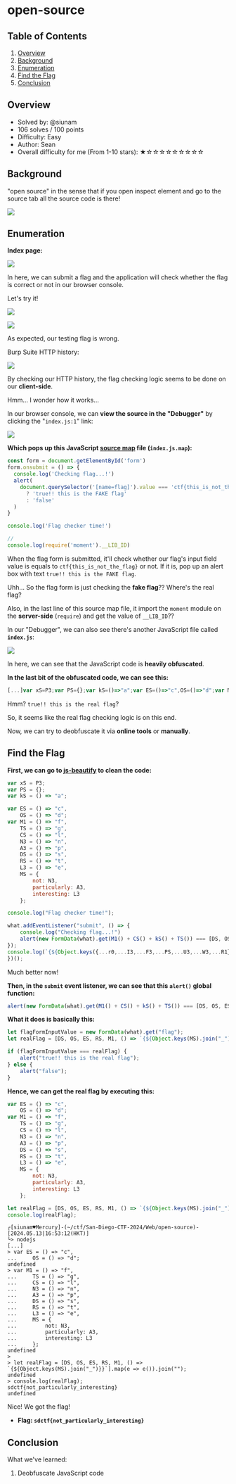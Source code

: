 # open-source

## Table of Contents

1. [Overview](#overview)
2. [Background](#background)
3. [Enumeration](#enumeration)
4. [Find the Flag](#find-the-flag)
5. [Conclusion](#conclusion)

## Overview

- Solved by: @siunam
- 106 solves / 100 points
- Difficulty: Easy
- Author: Sean
- Overall difficulty for me (From 1-10 stars): ★☆☆☆☆☆☆☆☆☆

## Background

"open source" in the sense that if you open inspect element and go to the source tab all the source code is there!

![](https://raw.githubusercontent.com/siunam321/CTF-Writeups/main/San-Diego-CTF-2024/images/Pasted%20image%2020240513162114.png)

## Enumeration

**Index page:**

![](https://raw.githubusercontent.com/siunam321/CTF-Writeups/main/San-Diego-CTF-2024/images/Pasted%20image%2020240513162131.png)

In here, we can submit a flag and the application will check whether the flag is correct or not in our browser console.

Let's try it!

![](https://raw.githubusercontent.com/siunam321/CTF-Writeups/main/San-Diego-CTF-2024/images/Pasted%20image%2020240513162205.png)

![](https://raw.githubusercontent.com/siunam321/CTF-Writeups/main/San-Diego-CTF-2024/images/Pasted%20image%2020240513162221.png)

As expected, our testing flag is wrong.

Burp Suite HTTP history:

![](https://raw.githubusercontent.com/siunam321/CTF-Writeups/main/San-Diego-CTF-2024/images/Pasted%20image%2020240513162333.png)

By checking our HTTP history, the flag checking logic seems to be done on our **client-side**.

Hmm... I wonder how it works...

In our browser console, we can **view the source in the "Debugger"** by clicking the "`index.js:1`" link:

![](https://raw.githubusercontent.com/siunam321/CTF-Writeups/main/San-Diego-CTF-2024/images/Pasted%20image%2020240513162509.png)

**Which pops up this JavaScript [source map](https://web.dev/articles/source-maps) file (`index.js.map`):**
```javascript
const form = document.getElementById('form')
form.onsubmit = () => {
  console.log('Checking flag...!')
  alert(
    document.querySelector('[name=flag]').value === 'ctf{this_is_not_the_flag}'
      ? 'true!! this is the FAKE flag'
      : 'false'
  )
}

console.log('Flag checker time!')

//
console.log(require('moment').__LIB_ID)
```

When the flag form is submitted, it'll check whether our flag's input field value is equals to `ctf{this_is_not_the_flag}` or not. If it is, pop up an alert box with text `true!! this is the FAKE flag`.

Uhh... So the flag form is just checking the **fake flag**?? Where's the real flag?

Also, in the last line of this source map file, it import the `moment` module on the **server-side** (`require`) and get the value of `__LIB_ID`??

In our "Debugger", we can also see there's another JavaScript file called **`index.js`**:

![](https://raw.githubusercontent.com/siunam321/CTF-Writeups/main/San-Diego-CTF-2024/images/Pasted%20image%2020240513163223.png)

In here, we can see that the JavaScript code is **heavily obfuscated**.

**In the last bit of the obfuscated code, we can see this:**
```javascript
[...]var xS=P3;var PS={};var kS=()=>"a";var ES=()=>"c",OS=()=>"d";var M1=()=>"f",TS=()=>"g",CS=()=>"l",N3=()=>"n",A3=()=>"p",DS=()=>"s",RS=()=>"t",L3=()=>"e",MS={not:N3,particularly:A3,interesting:L3};console.log("Flag checker time!");what.addEventListener("submit",()=>{console.log("Checking flag...!"),alert(new FormData(what).get(M1()+CS()+kS()+TS())===[DS,OS,ES,RS,M1,()=>`{${Object.keys(MS).join("_")}}`].map(e=>e()).join("")?"true!! this is the real flag":"false")});console.log(`{${Object.keys({...r0,...I3,...F3,...PS,...U3,...W3,...R1}).join("}{")}}`.length);})();
```

Hmm? `true!! this is the real flag`?

So, it seems like the real flag checking logic is on this end.

Now, we can try to deobfuscate it via **online tools** or **manually**.

## Find the Flag

**First, we can go to [js-beautify](https://beautifier.io/) to clean the code:**
```javascript
var xS = P3;
var PS = {};
var kS = () => "a";

var ES = () => "c",
    OS = () => "d";
var M1 = () => "f",
    TS = () => "g",
    CS = () => "l",
    N3 = () => "n",
    A3 = () => "p",
    DS = () => "s",
    RS = () => "t",
    L3 = () => "e",
    MS = {
        not: N3,
        particularly: A3,
        interesting: L3
    };

console.log("Flag checker time!");

what.addEventListener("submit", () => {
    console.log("Checking flag...!")
    alert(new FormData(what).get(M1() + CS() + kS() + TS()) === [DS, OS, ES, RS, M1, () => `{${Object.keys(MS).join("_")}}`].map(e => e()).join("") ? "true!! this is the real flag" : "false")
});
console.log(`{${Object.keys({...r0,...I3,...F3,...PS,...U3,...W3,...R1}).join("}{")}}`.length);
})();
```

Much better now!

**Then, in the `submit` event listener, we can see that this `alert()` global function:**
```javascript
alert(new FormData(what).get(M1() + CS() + kS() + TS()) === [DS, OS, ES, RS, M1, () => `{${Object.keys(MS).join("_")}}`].map(e => e()).join("") ? "true!! this is the real flag" : "false")
```

**What it does is basically this:**
```javascript
let flagFormInputValue = new FormData(what).get("flag");
let realFlag = [DS, OS, ES, RS, M1, () => `{${Object.keys(MS).join("_")}}`].map(e => e()).join("");

if (flagFormInputValue === realFlag) {
    alert("true!! this is the real flag");
} else {
    alert("false");
}
```

**Hence, we can get the real flag by executing this:**
```javascript
var ES = () => "c",
    OS = () => "d";
var M1 = () => "f",
    TS = () => "g",
    CS = () => "l",
    N3 = () => "n",
    A3 = () => "p",
    DS = () => "s",
    RS = () => "t",
    L3 = () => "e",
    MS = {
        not: N3,
        particularly: A3,
        interesting: L3
    };

let realFlag = [DS, OS, ES, RS, M1, () => `{${Object.keys(MS).join("_")}}`].map(e => e()).join("");
console.log(realFlag);
```

```shell
┌[siunam♥Mercury]-(~/ctf/San-Diego-CTF-2024/Web/open-source)-[2024.05.13|16:53:12(HKT)]
└> nodejs       
[...]
> var ES = () => "c",
...     OS = () => "d";
undefined
> var M1 = () => "f",
...     TS = () => "g",
...     CS = () => "l",
...     N3 = () => "n",
...     A3 = () => "p",
...     DS = () => "s",
...     RS = () => "t",
...     L3 = () => "e",
...     MS = {
...         not: N3,
...         particularly: A3,
...         interesting: L3
...     };
undefined
> 
> let realFlag = [DS, OS, ES, RS, M1, () => `{${Object.keys(MS).join("_")}}`].map(e => e()).join("");
undefined
> console.log(realFlag);
sdctf{not_particularly_interesting}
undefined
```

Nice! We got the flag!

- **Flag: `sdctf{not_particularly_interesting}`**

## Conclusion

What we've learned:

1. Deobfuscate JavaScript code
